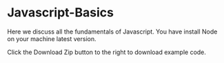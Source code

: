 # Javascript-Basics
Here we discuss all the fundamentals of Javascript.
You have install Node on your machine latest version.

Click the Download Zip button to the right to download example code.

